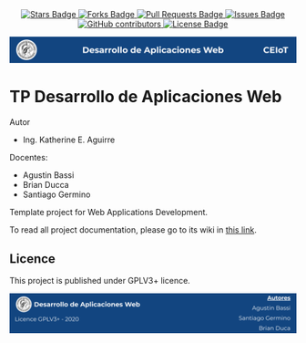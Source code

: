 <div align="center">
  <a href="https://github.com/kathemica/daw-project/stargazers">
    <img src="https://github.com/kathemica/daw-project" alt="Stars Badge"/>
  </a>
  <a href="https://github.com/elangosundar/awesome-README-templates/network/members">
    <img src="https://img.shields.io/github/forks/elangosundar/awesome-README-templates" alt="Forks Badge"/>
  </a>
  <a href="https://github.com/kathemica/daw-project/pulls">
    <img src="https://img.shields.io/github/issues-pr/elangosundar/awesome-README-templates" alt="Pull Requests Badge"/>
  </a>
  <a href="https://github.com/kathemica/daw-project/issues">
    <img src="https://img.shields.io/github/issues/elangosundar/awesome-README-templates" alt="Issues Badge"/>
  </a>
  <a href="https://github.com/kathemica/daw-project/graphs/contributors">
    <img alt="GitHub contributors" src="https://img.shields.io/github/contributors/elangosundar/awesome-README-templates?color=2b9348">
  </a>
  <a href="https://github.com/elangosundar/awesome-README-templates/blob/master/LICENSE">
    <img src="https://img.shields.io/github/license/elangosundar/awesome-README-templates?color=2b9348" alt="License Badge"/>
  </a>
</div>

![header](doc/header.png)

# TP Desarrollo de Aplicaciones Web

Autor

* Ing. Katherine E. Aguirre

Docentes:

* Agustin Bassi
* Brian Ducca
* Santiago Germino

Template project for Web Applications Development.

To read all project documentation, please go to its wiki in [this link](https://github.com/ce-iot/daw-project-template/wiki).

## Licence

This project is published under GPLV3+ licence.

![footer](doc/footer.png)

